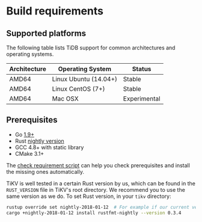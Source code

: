 # Build requirements

## Supported platforms

The following table lists TiDB support for common architectures and operating systems. 

|Architecture|Operating System|Status|
|------------|----------------|------|
|AMD64|Linux Ubuntu (14.04+)|Stable|
|AMD64|Linux CentOS (7+)|Stable|
|AMD64|Mac OSX|Experimental|

## Prerequisites

+ Go [1.9+](https://golang.org/doc/install)
+ Rust [nightly version](https://www.rust-lang.org/downloads.html)
+ GCC 4.8+ with static library
+ CMake 3.1+

The [check requirement script](../scripts/check_requirement.sh) can help you check prerequisites and 
install the missing ones automatically.


TiKV is well tested in a certain Rust version by us, which can be found in the `RUST_VERSION` file in TiKV's root directory. We recommend you to use the same version as we do. To set Rust version, in your `tikv` directory:

```bash
rustup override set nightly-2018-01-12  # For example if our current version is `nightly-2018-01-12`
cargo +nightly-2018-01-12 install rustfmt-nightly --version 0.3.4
```
